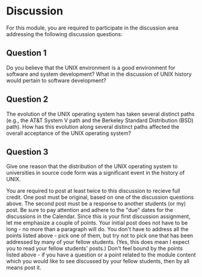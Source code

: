 # Discussion

For this module, you are required to participate in the discussion area addressing the following discussion questions:

## Question 1

Do you believe that the UNIX environment is a good environment for software and system development? What in the discussion of UNIX history would pertain to software development?

## Question 2

The evolution of the UNIX operating system has taken several distinct paths (e.g., the AT&T System V path and the Berkeley Standard Distribution (BSD) path). How has this evolution along several distinct paths affected the overall acceptance of the UNIX operating system?

## Question 3

Give one reason that the distribution of the UNIX operating system to universities in source code form was a significant event in the history of UNIX.

You are required to post at least twice to this discussion to recieve full credit. One post must be original, based on one of the discussion questions above. The second post must be a response to another students (or my) post. Be sure to pay attention and adhere to the "due" dates for the discussions in the Calendar.
Since this is your first discussion assignment, let me emphasize a couple of points. Your initial post does not have to be long - no more than a paragraph will do. You don't have to address all the points listed above - pick one of them, but try not to pick one that has been addressed by many of your fellow students. (Yes, this does mean I expect you to read your fellow students' posts.) Don't feel bound by the points listed above - if you have a question or a point related to the module content which you would like to see discussed by your fellow students, then by all means post it.
